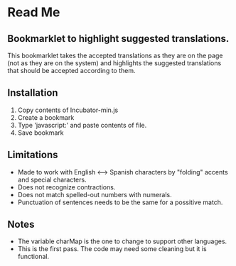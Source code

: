 # Read Me

## Bookmarklet to highlight suggested translations.
This bookmarklet takes the accepted translations as they are on the page (not as they are on the system) and highlights the suggested translations that should be accepted according to them.

## Installation
1. Copy contents of Incubator-min.js 
2. Create a bookmark
3. Type 'javascript:' and paste contents of file.
4. Save bookmark

## Limitations
- Made to work with English <–> Spanish characters by "folding" accents and special characters.
- Does not recognize contractions.
- Does not match spelled-out numbers with numerals.
- Punctuation of sentences needs to be the same for a possitive match.

## Notes
- The variable charMap is the one to change to support other languages.
- This is the first pass. The code may need some cleaning but it is functional.